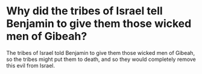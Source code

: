 # Why did the tribes of Israel tell Benjamin to give them those wicked men of Gibeah?

The tribes of Israel told Benjamin to give them those wicked men of Gibeah, so the tribes might put them to death, and so they would completely remove this evil from Israel.
